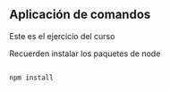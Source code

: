 ## Aplicación de comandos

Este es el ejercicio del curso

Recuerden instalar los paquetes de node

```

npm install

```